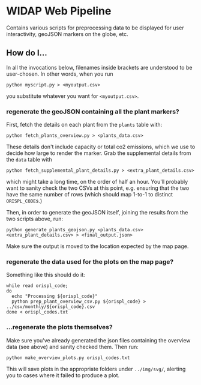 # WIDAP Web Pipeline

Contains various scripts for preprocessing data to be displayed for user interactivity, geoJSON markers on the globe, etc.

## How do I...

In all the invocations below, filenames inside brackets are understood to be user-chosen. In other words, when you run
```
python myscript.py > <myoutput.csv>
```
you substitute whatever you want for `<myoutput.csv>`.

### regenerate the geoJSON containing all the plant markers?

First, fetch the details on each plant from the `plants` table with:
```
python fetch_plants_overview.py > <plants_data.csv>
```
These details don't include capacity or total co2 emissions, which we use to decide how large to render the marker. Grab the supplemental details from the `data` table with
```
python fetch_supplemental_plant_details.py > <extra_plant_details.csv>
```
which might take a long time, on the order of half an hour. You'll probably want to sanity check the two CSVs at this point, e.g. ensuring that the two have the same number of rows (which should map 1-to-1 to distinct `ORISPL_CODE`s.)

Then, in order to generate the geoJSON itself, joining the results from the two scripts above, run:
```
python generate_plants_geojson.py <plants_data.csv> <extra_plant_details.csv> > <final_output.json>
```
Make sure the output is moved to the location expected by the map page.

### regenerate the data used for the plots on the map page?

Something like this should do it:
```
while read orispl_code;
do
  echo "Processing ${orispl_code}"
  python prep_plant_overview_csv.py ${orispl_code} > ../csv/monthly/${orispl_code}.csv
done < orispl_codes.txt
```

### ...regenerate the plots themselves?

Make sure you've already generated the json files containing the overview data (see above) and sanity checked them. Then run:
```
python make_overview_plots.py orispl_codes.txt
```
This will save plots in the appropriate folders under `../img/svg/`, alerting you to cases where it failed to produce a plot.

